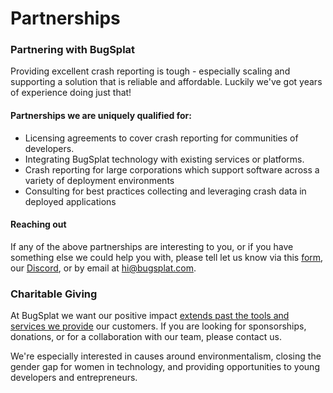 # Partnerships

### Partnering with BugSplat

Providing excellent crash reporting is tough - especially scaling and supporting a solution that is reliable and affordable. Luckily we've got years of experience doing just that!

#### **Partnerships we are uniquely qualified for:**

* Licensing agreements to cover crash reporting for communities of developers.
* Integrating BugSplat technology with existing services or platforms.
* Crash reporting for large corporations which support software across a variety of deployment environments
* Consulting for best practices collecting and leveraging crash data in deployed applications

#### Reaching out

If any of the above partnerships are interesting to you, or if you have something else we could help you with, please tell let us know via this [form](https://bugsplat.typeform.com/to/lc3xOK), our [Discord](https://discord.gg/K4KjjRV5ve), or by email at [hi@bugsplat.com](mailto:hi@bugsplat.com).

### **Charitable Giving**

At BugSplat we want our positive impact [extends past the tools and services we provide](../who-is-bugsplat/charitable-giving.md) our customers. If you are looking for sponsorships, donations, or for a collaboration with our team, please contact us.

We're especially interested in causes around environmentalism, closing the gender gap for women in technology, and providing opportunities to young developers and entrepreneurs.



